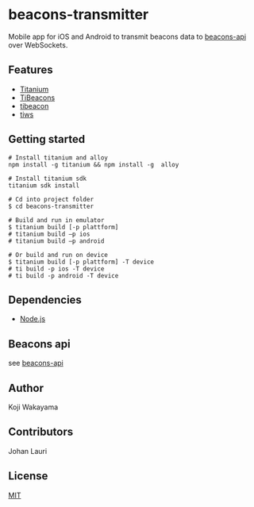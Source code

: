 # beacons-transmitter

Mobile app for iOS and Android to transmit beacons data to [beacons-api](https://github.com/kojiwakayama/beacons-api) over WebSockets.

## Features
* [Titanium](http://www.appcelerator.com/titanium/)
* [TiBeacons](https://github.com/jbeuckm/TiBeacons)
* [tibeacon](https://github.com/m1ga/tibeacon)
* [tiws](https://github.com/iamyellow/tiws)

## Getting started
```
# Install titanium and alloy
npm install -g titanium && npm install -g  alloy

# Install titanium sdk
titanium sdk install

# Cd into project folder
$ cd beacons-transmitter

# Build and run in emulator
$ titanium build [-p plattform]
# titanium build –p ios
# titanium build –p android

# Or build and run on device
$ titanium build [-p plattform] -T device
# ti build -p ios -T device
# ti build -p android -T device
```

## Dependencies
* [Node.js](http://nodejs.org/)

## Beacons api
see [beacons-api](https://github.com/kojiwakayama/beacons-api)

## Author
Koji Wakayama

## Contributors
Johan Lauri

## License
[MIT](http://opensource.org/licenses/MIT)
